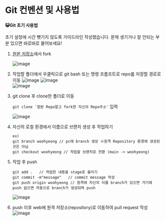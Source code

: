 # Git 컨벤션 및 사용법

#### :smiley_cat:Git 초기 사용법
초기 설정에 시간 뺏기지 않도록 가이드라인 작성했습니다. 문제 생기거나 잘 안되는 부분 있으면 바로바로 물어보세요!

1. [원본 저장소](https://github.com/wxxhyeong/Cross_FIT)에서 fork
   
   ![image](https://github.com/wxxhyeong/kb-study/assets/78301292/68a993ed-db01-4e58-9e10-4f6eeda95245)


3. 작업할 폴더에서 우클릭으로 git bash 또는 명령 프롬프트로 repo를 저장할 경로로 이동
   ![image](https://github.com/user-attachments/assets/d7d1f514-ced8-4bde-a2be-2f1ae1ddfdc1)
      ![image](https://github.com/user-attachments/assets/ff7396f5-6a6e-4dad-b644-1e1298bf0544)<br>
   ![image](https://github.com/user-attachments/assets/43c022ec-db06-45f0-a4fc-a333edffaf99)
  
5. git clone 후 clone한 폴더로 이동
   
   ```git clone `원본 Repo말고 fork한 자신의 Repo주소'``` 입력
   
   ![image](https://github.com/user-attachments/assets/96d13bb9-489a-448b-850e-dcc8055eab3d)


7. 자신의 로컬 환경에서 이름으로 브랜치 생성 후 작업하기

   ```
   ex)
   git branch woohyeong // pc에 branch 생성 ※원격 Repository 환경에 생성된 것은 아님
   git checkout woohyeong // 작업할 브랜치로 전환 (main -> woohyeong)
   ```

8. 작업 후 push

   ```
   git add .   // 작업한 내용을 stage로 올리기
   git commit -m"message"   // commit message 작성
   git push origin woohyeong // 원격에 자신의 이름 branch가 있으면 거기에 push 없으면 자동으로 branch가 생성되며 push
   ```
   ![image](https://github.com/wxxhyeong/kb-study/assets/78301292/6403b0f7-3690-425e-af89-a01eb78843ab)

9. push 이후 web에 원격 저장소(repository)로 이동하여 pull request 작성
   ![image](https://github.com/wxxhyeong/kb-study/assets/78301292/1483839a-743f-4970-9098-2d962421d6d0)
